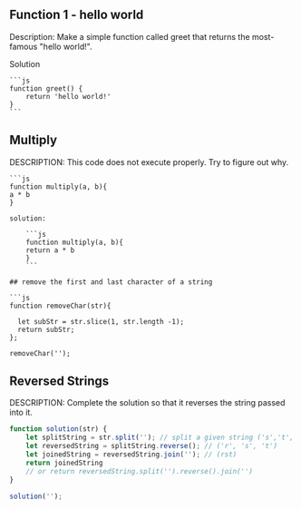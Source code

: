## Function 1 - hello world

Description:
Make a simple function called greet that returns the most-famous "hello world!".

Solution

    ```js
    function greet() {
        return 'hello world!'
    }
    ```

## Multiply

DESCRIPTION:
This code does not execute properly. Try to figure out why.

    ```js
    function multiply(a, b){
    a * b
    }
```
solution:

    ```js
    function multiply(a, b){
    return a * b
    }
    ```

## remove the first and last character of a string 

```js
function removeChar(str){

  let subStr = str.slice(1, str.length -1);
  return subStr;
};

removeChar('');
```

## Reversed Strings
DESCRIPTION:
Complete the solution so that it reverses the string passed into it.

```js
function solution(str) {
    let splitString = str.split(''); // split a given string ('s','t','r')
    let reversedString = splitString.reverse(); // ('r', 's', 't')
    let joinedString = reversedString.join(''); // (rst)
    return joinedString
    // or return reversedString.split('').reverse().join('')
}

solution('');
